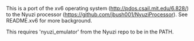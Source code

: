 This is a port of the xv6 operating system (http://pdos.csail.mit.edu/6.828/)
to the Nyuzi processor (https://github.com/jbush001/NyuziProcessor).
See README.xv6 for more background.

This requires 'nyuzi_emulator' from the Nyuzi repo to be in the PATH.